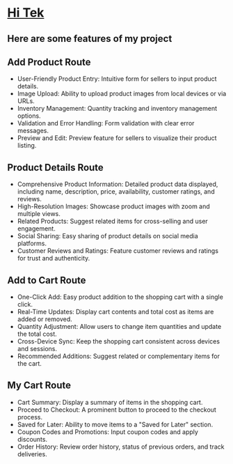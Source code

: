 # [Hi Tek](https://brand-shop-website.web.app/)

## Here are some features of my project

## Add Product Route

- User-Friendly Product Entry: Intuitive form for sellers to input product details.
- Image Upload: Ability to upload product images from local devices or via URLs.
- Inventory Management: Quantity tracking and inventory management options.
- Validation and Error Handling: Form validation with clear error messages.
- Preview and Edit: Preview feature for sellers to visualize their product listing.

## Product Details Route

- Comprehensive Product Information: Detailed product data displayed, including name, description, price, availability, customer ratings, and reviews.
- High-Resolution Images: Showcase product images with zoom and multiple views.
- Related Products: Suggest related items for cross-selling and user engagement.
- Social Sharing: Easy sharing of product details on social media platforms.
- Customer Reviews and Ratings: Feature customer reviews and ratings for trust and authenticity.

## Add to Cart Route

- One-Click Add: Easy product addition to the shopping cart with a single click.
- Real-Time Updates: Display cart contents and total cost as items are added or removed.
- Quantity Adjustment: Allow users to change item quantities and update the total cost.
- Cross-Device Sync: Keep the shopping cart consistent across devices and sessions.
- Recommended Additions: Suggest related or complementary items for the cart.

## My Cart Route

- Cart Summary: Display a summary of items in the shopping cart.
- Proceed to Checkout: A prominent button to proceed to the checkout process.
- Saved for Later: Ability to move items to a "Saved for Later" section.
- Coupon Codes and Promotions: Input coupon codes and apply discounts.
- Order History: Review order history, status of previous orders, and track deliveries.



